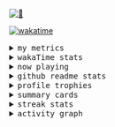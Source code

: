 [![🐙](https://hits.seeyoufarm.com/api/count/incr/badge.svg?url=https%3A%2F%2Fgithub.com%2Fktnkk%2Fhit-counter&count_bg=%23070707&title_bg=%23070707&icon=&icon_color=%23E7E7E7&title=visitors&edge_flat=true)](https://hits.seeyoufarm.com)

[![wakatime](https://wakatime.com/badge/user/43ee8060-219a-4cc8-b7a0-9a681ab5a8a7.svg)](https://wakatime.com/@43ee8060-219a-4cc8-b7a0-9a681ab5a8a7)

<details>
  <summary> <samp>my metrics</samp></summary>
  
  <br>
  
 ![🐳](https://github.com/kkhys/kkhys/blob/main/github-metrics.svg)
  
  ***
</details>

<details>
  <summary> <samp>wakaTime stats</samp></summary>
  
  <br>
  
<!--START_SECTION:waka-->
![Code Time](http://img.shields.io/badge/Code%20Time-969%20hrs%2050%20mins-blue)

**🐱 My GitHub Data** 

> 📦 5.0 MB Used in GitHub's Storage 
 > 
> 🏆 2,587 Contributions in the Year 2023
 > 
> 💼 Opted to Hire
 > 
> 📜 3 Public Repositories 
 > 
> 🔑 56 Private Repositories 
 > 
**I'm an Early 🐤** 

```text
🌞 Morning                10495 commits       ███████████░░░░░░░░░░░░░░   43.94 % 
🌆 Daytime                5608 commits        ██████░░░░░░░░░░░░░░░░░░░   23.48 % 
🌃 Evening                6717 commits        ███████░░░░░░░░░░░░░░░░░░   28.12 % 
🌙 Night                  1064 commits        █░░░░░░░░░░░░░░░░░░░░░░░░   04.45 % 
```
📅 **I'm Most Productive on Monday** 

```text
Monday                   4575 commits        █████░░░░░░░░░░░░░░░░░░░░   19.16 % 
Tuesday                  4048 commits        ████░░░░░░░░░░░░░░░░░░░░░   16.95 % 
Wednesday                4308 commits        █████░░░░░░░░░░░░░░░░░░░░   18.04 % 
Thursday                 3900 commits        ████░░░░░░░░░░░░░░░░░░░░░   16.33 % 
Friday                   4145 commits        ████░░░░░░░░░░░░░░░░░░░░░   17.35 % 
Saturday                 1533 commits        ██░░░░░░░░░░░░░░░░░░░░░░░   06.42 % 
Sunday                   1375 commits        █░░░░░░░░░░░░░░░░░░░░░░░░   05.76 % 
```


📊 **This Week I Spent My Time On** 

```text
🕑︎ Time Zone: Asia/Tokyo

💬 Programming Languages: 
Other                    33 hrs 13 mins      ███████████████████░░░░░░   75.01 % 
TypeScript               2 hrs 27 mins       █░░░░░░░░░░░░░░░░░░░░░░░░   05.54 % 
Java                     2 hrs 24 mins       █░░░░░░░░░░░░░░░░░░░░░░░░   05.43 % 
HTML                     1 hr 44 mins        █░░░░░░░░░░░░░░░░░░░░░░░░   03.92 % 
JavaScript               1 hr 39 mins        █░░░░░░░░░░░░░░░░░░░░░░░░   03.75 % 

🔥 Editors: 
Chrome                   33 hrs 13 mins      ███████████████████░░░░░░   75.01 % 
IntelliJ                 8 hrs 14 mins       █████░░░░░░░░░░░░░░░░░░░░   18.60 % 
WebStorm                 2 hrs 48 mins       ██░░░░░░░░░░░░░░░░░░░░░░░   06.35 % 
DataGrip                 1 min               ░░░░░░░░░░░░░░░░░░░░░░░░░   00.05 % 
RubyMine                 0 secs              ░░░░░░░░░░░░░░░░░░░░░░░░░   00.00 % 

💻 Operating System: 
Mac                      44 hrs 13 mins      █████████████████████████   99.84 % 
Windows                  2 mins              ░░░░░░░░░░░░░░░░░░░░░░░░░   00.09 % 
Unknown OS               2 mins              ░░░░░░░░░░░░░░░░░░░░░░░░░   00.08 % 
```


 Last Updated on 2023/06/22 18:40:16 UTC
<!--END_SECTION:waka-->
  
  ***
</details>


<details>
  <summary> <samp>now playing</samp></summary>
  
  <br>
 
 [![🐟](https://spotify-github-profile.vercel.app/api/view?uid=31ryofms4dnv7mrohhepo4c4zgqu&cover_image=true&theme=default&show_offline=false&background_color=121212&bar_color=53b14f&bar_color_cover=false)](https://open.spotify.com/user/31ryofms4dnv7mrohhepo4c4zgqu)
  
  ***
</details>

<details>
  <summary> <samp>github readme stats</samp></summary>
  
  <br>
  
 <p align="left"> 
  <img alt="🐠" src="https://github-readme-stats.vercel.app/api?username=kkhys&count_private=true&show_icons=true&theme=dark&include_all_commits=true" />
  <img alt="🐟" src="https://github-readme-stats.vercel.app/api/top-langs/?username=kkhys&layout=compact&theme=dark&langs_count=10&hide=HTML,CSS,SCSS" />
</p>
  
  ***
</details>

<details>
  <summary> <samp>profile trophies</samp></summary>
  
  <br>
  
  [![🐬](https://github-profile-trophy.vercel.app/?username=kkhys&rank=SECRET,SSS,SS,S,AAA,AA,A&theme=darkhub&row=1&margin-w=10&no-bg=true)](https://github.com/ryo-ma/github-profile-trophy)
  
  ***
</details>

<details>
  <summary> <samp>summary cards</samp></summary>
  
  <br>
  
  ![🐋](https://github-profile-summary-cards.vercel.app/api/cards/profile-details?username=kkhys&theme=github_dark)
  ![🦑](https://github-profile-summary-cards.vercel.app/api/cards/repos-per-language?username=kkhys&theme=github_dark)
  ![🦭](https://github-profile-summary-cards.vercel.app/api/cards/most-commit-language?username=kkhys&theme=github_dark)
  ![🦀](https://github-profile-summary-cards.vercel.app/api/cards/stats?username=kkhys&theme=github_dark)
  ![🦈](https://github-profile-summary-cards.vercel.app/api/cards/productive-time?username=kkhys&theme=github_dark)
  
  ***
</details>

<details>
  <summary> <samp>streak stats</samp></summary>
  
  <br>
  
  [![🐠](http://github-readme-streak-stats.herokuapp.com?user=kkhys&theme=dark)](https://git.io/streak-stats)
  
  ***
</details>

<details>
  <summary> <samp>activity graph</samp></summary>
  
  <br>
  
  [![🐡](https://github-readme-activity-graph.cyclic.app/graph?username=kkhys&theme=xcode)](https://github.com/ashutosh00710/github-readme-activity-graph)
  
  ***
</details>
